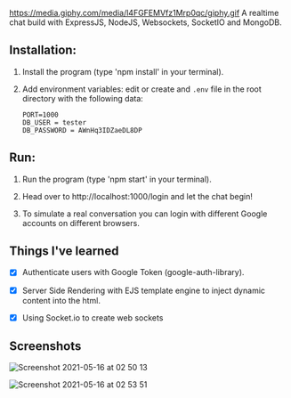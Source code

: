 
https://media.giphy.com/media/l4FGFEMVfz1Mrp0qc/giphy.gif
A realtime chat build with ExpressJS, NodeJS, Websockets, SocketIO and MongoDB.

## Installation:
1. Install the program (type 'npm install' in your terminal).

2. Add environment variables: edit or create and `.env` file in the root directory with the following data:

     ```
     PORT=1000
    DB_USER = tester
    DB_PASSWORD = AWnHq3IDZaeDL8DP
     ``` 
          
## Run:
  
1. Run the program (type 'npm start' in your terminal).

2. Head over to http://localhost:1000/login and let the chat begin!

3. To simulate a real conversation you can login with different Google accounts on different browsers.


## Things I've learned
- [x] Authenticate users with Google Token (google-auth-library).
- [x] Server Side Rendering with EJS template engine to inject dynamic content into the html.
- [x] Using Socket.io to create web sockets


## Screenshots

![Screenshot 2021-05-16 at 02 50 13](https://user-images.githubusercontent.com/25463174/118382091-1725d300-b5f2-11eb-90a0-f7aa8559b267.png)

![Screenshot 2021-05-16 at 02 53 51](https://user-images.githubusercontent.com/25463174/118382084-f9586e00-b5f1-11eb-91be-396d2510036c.png)

